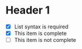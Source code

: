 # Header 1
- [x] List syntax is required
- [x] This item is complete
- [ ] This item is not complete
